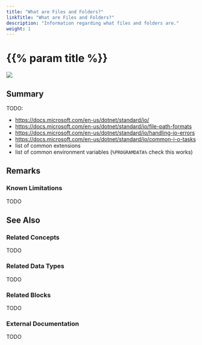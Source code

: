 ```yaml
---
title: "What are Files and Folders?"
linkTitle: "What are Files and Folders?"
description: "Information regarding what files and folders are."
weight: 1
---
```


# {{% param title %}}

<img src="/images/work-in-progress.jpg">

## Summary

TODO:

- https://docs.microsoft.com/en-us/dotnet/standard/io/
- https://docs.microsoft.com/en-us/dotnet/standard/io/file-path-formats
- https://docs.microsoft.com/en-us/dotnet/standard/io/handling-io-errors
- https://docs.microsoft.com/en-us/dotnet/standard/io/common-i-o-tasks
- list of common extensions
- list of common environment variables (`%PROGRAMDATA%` check this works)

## Remarks

### Known Limitations

TODO

## See Also

### Related Concepts

TODO

### Related Data Types

TODO

### Related Blocks

TODO

### External Documentation

TODO
